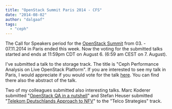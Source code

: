 ```yaml
---
title: "OpenStack Summit Paris 2014 - CFS"
date: "2014-08-02"
author: "dalgaaf"
tags: 
  - "ceph"
---
```


The Call for Speakers period for the [OpenStack Summit](https://www.openstack.org/summit/openstack-paris-summit-2014/) from 03. - 07.11.2014 in Paris ended this week. Now the voting for the submitted talks started and ends at 11:59pm CDT on August 6. (6:59 am CEST on 7. August).

  

I've submitted a talk to the storage track. The title is "Ceph Performance Analysis on Live OpenStack Platform". If you are interested to see my talk in Paris, I would appreciate if you would vote for the talk [here](https://www.openstack.org/vote-paris/Presentation/performance-analysis-on-ceph-for-a-live-openstack-platform). You can find there also the abstract of the talk.

  

Two of my colleagues submitted also interesting talks. Marc Koderer submitted "[OpenStack QA in a nutshell](http://openstack%20qa%20in%20a%20nutshell/)" and Stefan Heuser submitted "[Telekom Deutschlands Approach to NFV](https://www.openstack.org/vote-paris/Presentation/telekom-deutschlands-approach-to-nfv)" to the "Telco Strategies" track.
